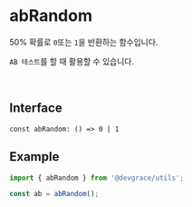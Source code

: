 # abRandom

50% 확률로 `0`또는 `1`을 반환하는 함수입니다.

`AB 테스트`를 할 때 활용할 수 있습니다.


<br />

## Interface
```tsx
const abRandom: () => 0 | 1
```

## Example
```ts
import { abRandom } from '@devgrace/utils';

const ab = abRandom();
```